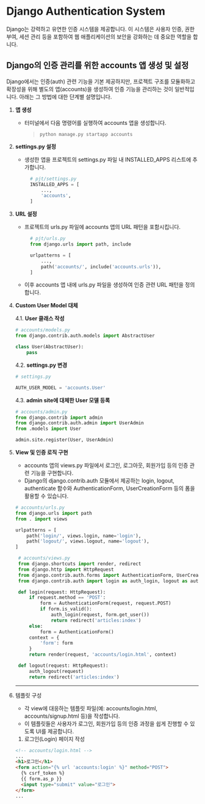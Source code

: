 # Django Authentication System

Django는 강력하고 유연한 인증 시스템을 제공합니다. 이 시스템은 사용자 인증, 권한 부여, 세션 관리 등을 포함하여 웹 애플리케이션의 보안을 강화하는 데 중요한 역할을 합니다.

## Django의 인증 관리를 위한 accounts 앱 생성 및 설정

Django에서는 인증(auth) 관련 기능을 기본 제공하지만, 프로젝트 구조를 모듈화하고 확장성을 위해 별도의 앱(accounts)을 생성하여 인증 기능을 관리하는 것이 일반적입니다. 아래는 그 방법에 대한 단계별 설명입니다.

1. **앱 생성**

   - 터미널에서 다음 명령어를 실행하여 accounts 앱을 생성합니다.

     > `python manage.py startapp accounts`
     >
2. **settings.py 설정**

   - 생성한 앱을 프로젝트의 settings.py 파일 내 INSTALLED_APPS 리스트에 추가합니다.

     ```python
       # pjt/settings.py
       INSTALLED_APPS = [
           ...,
           'accounts',
       ]
     ```
3. **URL 설정**

   - 프로젝트의 urls.py 파일에 accounts 앱의 URL 패턴을 포함시킵니다.

     ```python
       # pjt/urls.py
       from django.urls import path, include

       urlpatterns = [
           ...,
           path('accounts/', include('accounts.urls')),
       ]
     ```
   - 이후 accounts 앱 내에 urls.py 파일을 생성하여 인증 관련 URL 패턴을 정의합니다.
4. **Custom User Model 대체**

   4.1. **User 클래스 작성**

   ```python
   # accounts/models.py
   from django.contrib.auth.models import AbstractUser

   class User(AbstractUser):
       pass
   ```
   4.2. **settings.py 변경**

   ```python
   # settings.py

   AUTH_USER_MODEL = 'accounts.User'
   ```
   4.3. **admin site에 대체한 User 모델 등록**

   ```python
   # accounts/admin.py
   from django.contrib import admin
   from django.contrib.auth.admin import UserAdmin
   from .models import User

   admin.site.register(User, UserAdmin)
   ```
5. **View 및 인증 로직 구현**

   - accounts 앱의 views.py 파일에서 로그인, 로그아웃, 회원가입 등의 인증 관련 기능을 구현합니다.
   - Django의 django.contrib.auth 모듈에서 제공하는 login, logout, authenticate 함수와 AuthenticationForm, UserCreationForm 등의 폼을 활용할 수 있습니다.

   ```python
   # accounts/urls.py
   from django.urls import path
   from . import views

   urlpatterns = [
       path('login/', views.login, name='login'),
       path('logout/', views.logout, name='logout'),
   ]
   ```
   ```python
    # accounts/views.py
    from django.shortcuts import render, redirect
    from django.http import HttpRequest
    from django.contrib.auth.forms import AuthenticationForm, UserCreationForm
    from django.contrib.auth import login as auth_login, logout as auth_logout

    def login(request: HttpRequest):
        if request.method == 'POST':
            form = AuthenticationForm(request, request.POST)
            if form.is_valid():
                auth_login(request, form.get_user())
                return redirect('articles:index')
        else:
            form = AuthenticationForm()
        context = {
            'form': form
        }
        return render(request, 'accounts/login.html', context)

    def logout(request: HttpRequest):
        auth_logout(request)
        return redirect('articles:index')

   ```
   ---
6. 템플릿 구성

   - 각 view에 대응하는 템플릿 파일(예: accounts/login.html, accounts/signup.html 등)을 작성합니다.
   - 이 템플릿들은 사용자가 로그인, 회원가입 등의 인증 과정을 쉽게 진행할 수 있도록 UI를 제공합니다.

   1. 로그인(Login) 페이지 작성

   ```html
   <!-- accounts/login.html -->
   ...
   <h1>로그인</h1>
   <form action="{% url 'accounts:login' %}" method="POST">
     {% csrf_token %}
     {{ form.as_p }}
     <input type="submit" value="로그인">
   </form>
   ...
   ```
